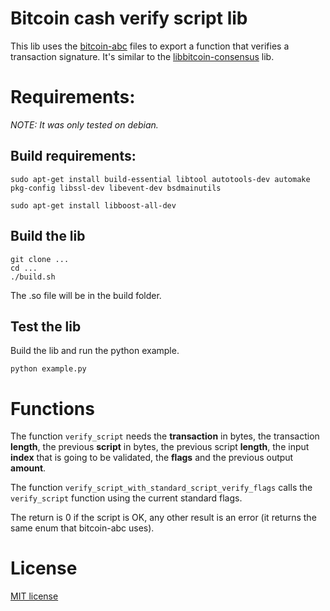 # Bitcoin cash verify script lib

This lib uses the [bitcoin-abc](https://github.com/bitcoin-abc/bitcoin-abc) files to export a function that verifies a transaction signature.
It's similar to the [libbitcoin-consensus](https://github.com/libbitcoin/libbitcoin-consensus) lib.

# Requirements:

*NOTE: It was only tested on debian.*

## Build requirements:

```
sudo apt-get install build-essential libtool autotools-dev automake pkg-config libssl-dev libevent-dev bsdmainutils

sudo apt-get install libboost-all-dev
```

## Build the lib
```
git clone ...
cd ...
./build.sh
```

The .so file will be in the build folder.

## Test the lib

Build the lib and run the python example.

```
python example.py
```


# Functions
The function `verify_script` needs the **transaction** in bytes, the transaction **length**, the previous **script** in bytes, the previous script **length**, the input **index** that is going to be validated, the **flags** and the previous output **amount**.

The function `verify_script_with_standard_script_verify_flags` calls the `verify_script` function using the current standard flags.

The return is 0 if the script is OK, any other result is an error (it returns the same enum that bitcoin-abc uses).


# License

[MIT license](https://opensource.org/licenses/MIT.)